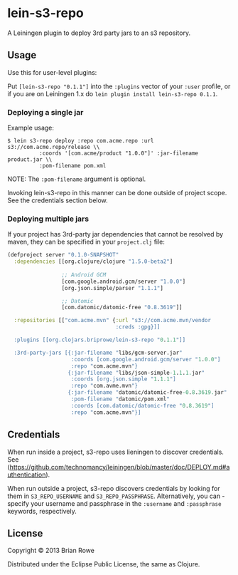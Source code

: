 # lein-s3-repo

A Leiningen plugin to deploy 3rd party jars to an s3 repository.

## Usage

Use this for user-level plugins:

Put `[lein-s3-repo "0.1.1"]` into the `:plugins` vector of your
`:user` profile, or if you are on Leiningen 1.x do `lein plugin install
lein-s3-repo 0.1.1`.

### Deploying a single jar

Example usage:

    $ lein s3-repo deploy :repo com.acme.repo :url s3://com.acme.repo/release \\
              :coords '[com.acme/product "1.0.0"]' :jar-filename product.jar \\
              :pom-filename pom.xml

NOTE: The `:pom-filename` argument is optional.

Invoking lein-s3-repo in this manner can be done outside of project
scope. See the credentials section below.

### Deploying multiple jars

If your project has 3rd-party jar dependencies that cannot be resolved
by maven, they can be specified in your `project.clj` file:

```clojure
(defproject server "0.1.0-SNAPSHOT"
  :dependencies [[org.clojure/clojure "1.5.0-beta2"]
                 
                 ;; Android GCM
                 [com.google.android.gcm/server "1.0.0"]
                 [org.json.simple/parser "1.1.1"]

                 ;; Datomic
                 [com.datomic/datomic-free "0.8.3619"]]

  :repositories [["com.acme.mvn" {:url "s3://com.acme.mvn/vendor
                                  :creds :gpg}]]

  :plugins [[org.clojars.briprowe/lein-s3-repo "0.1.1"]]

  :3rd-party-jars [{:jar-filename "libs/gcm-server.jar"
                    :coords [com.google.android.gcm/server "1.0.0"]
                    :repo "com.acme.mvn"}
                   {:jar-filename "libs/json-simple-1.1.1.jar"
                    :coords [org.json.simple "1.1.1"]
                    :repo "com.avme.mvn"}
                   {:jar-filename "datomic/datomic-free-0.8.3619.jar"
                    :pom-filename "datomic/pom.xml"
                    :coords [com.datomic/datomic-free "0.8.3619"]
                    :repo "com.acme.mvn"}]
```

## Credentials

When run inside a project, s3-repo uses lieningen to discover
credentials. See
(https://github.com/technomancy/leiningen/blob/master/doc/DEPLOY.md#authentication).

When run outside a project, s3-repo discovers credentials by looking
for them in `S3_REPO_USERNAME` and `S3_REPO_PASSPHRASE`.
Alternatively, you can -specify your username and passphrase in the
`:username` and `:passphrase` keywords, respectively.

## License

Copyright © 2013 Brian Rowe

Distributed under the Eclipse Public License, the same as Clojure.
